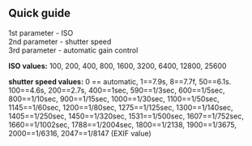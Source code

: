 ## Quick guide
 
1st parameter - ISO  
2nd parameter - shutter speed  
3rd parameter - automatic gain control  
 
 **ISO values:** 100, 200, 400, 800, 1600, 3200, 6400, 12800, 25600
 
 **shutter speed values:** 0 == automatic, 1==7.9s, 8==7.7f, 50==6.1s. 100==4.6s, 200==2.7s, 400==1sec, 590==1/3sec, 600==1/5sec, 800==1/10sec, 900==1/15sec,
 1000==1/30sec, 1100==1/50sec, 1145==1/60sec, 1200==1/80sec, 1275==1/125sec, 1300==1/140sec, 1405==1/250sec, 1450==1/320sec, 1531==1/500sec, 1607==1/752sec,
 1660==1/1002sec, 1788==1/2004sec, 1800==1/2138, 1900==1/3675, 2000==1/6316, 2047==1/8147 (EXIF value)
